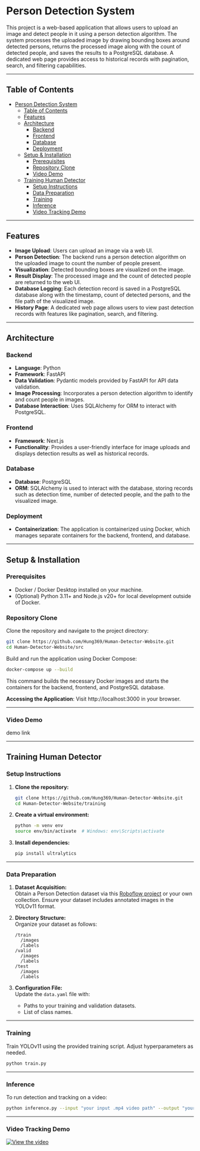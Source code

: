 # Person Detection System

This project is a web-based application that allows users to upload an image and detect people in it using a person detection algorithm. The system processes the uploaded image by drawing bounding boxes around detected persons, returns the processed image along with the count of detected people, and saves the results to a PostgreSQL database. A dedicated web page provides access to historical records with pagination, search, and filtering capabilities.

---

## Table of Contents

- [Person Detection System](#person-detection-system)
  - [Table of Contents](#table-of-contents)
  - [Features](#features)
  - [Architecture](#architecture)
    - [Backend](#backend)
    - [Frontend](#frontend)
    - [Database](#database)
    - [Deployment](#deployment)
  - [Setup \& Installation](#setup--installation)
    - [Prerequisites](#prerequisites)
    - [Repository Clone](#repository-clone)
    - [Video Demo](#video-demo)
  - [Training Human Detector](#training-human-detector)
    - [Setup Instructions](#setup-instructions)
    - [Data Preparation](#data-preparation)
    - [Training](#training)
    - [Inference](#inference)
    - [Video Tracking Demo](#video-tracking-demo)

---

## Features

- **Image Upload**: Users can upload an image via a web UI.
- **Person Detection**: The backend runs a person detection algorithm on the uploaded image to count the number of people present.
- **Visualization**: Detected bounding boxes are visualized on the image.
- **Result Display**: The processed image and the count of detected people are returned to the web UI.
- **Database Logging**: Each detection record is saved in a PostgreSQL database along with the timestamp, count of detected persons, and the file path of the visualized image.
- **History Page**: A dedicated web page allows users to view past detection records with features like pagination, search, and filtering.

---

## Architecture

### Backend

- **Language**: Python
- **Framework**: FastAPI
- **Data Validation**: Pydantic models provided by FastAPI for API data validation.
- **Image Processing**: Incorporates a person detection algorithm to identify and count people in images.
- **Database Interaction**: Uses SQLAlchemy for ORM to interact with PostgreSQL.

### Frontend

- **Framework**: Next.js
- **Functionality**: Provides a user-friendly interface for image uploads and displays detection results as well as historical records.

### Database

- **Database**: PostgreSQL
- **ORM**: SQLAlchemy is used to interact with the database, storing records such as detection time, number of detected people, and the path to the visualized image.

### Deployment

- **Containerization**: The application is containerized using Docker, which manages separate containers for the backend, frontend, and database.

---

## Setup & Installation

### Prerequisites

- Docker / Docker Desktop installed on your machine.
- (Optional) Python 3.11+ and Node.js v20+ for local development outside of Docker.

### Repository Clone

Clone the repository and navigate to the project directory:

```bash
git clone https://github.com/Hung369/Human-Detector-Website.git
cd Human-Detector-Website/src
```
Build and run the application using Docker Compose:

```bash
docker-compose up --build
```

This command builds the necessary Docker images and starts the containers for the backend, frontend, and PostgreSQL database.

**Accessing the Application**: Visit http://localhost:3000 in your browser.

---
### Video Demo

demo link

---

## Training Human Detector

### Setup Instructions

1. **Clone the repository:**

    ```bash
    git clone https://github.com/Hung369/Human-Detector-Website.git
    cd Human-Detector-Website/training
    ```

2. **Create a virtual environment:**

    ```bash
    python -m venv env
    source env/bin/activate  # Windows: env\Scripts\activate
    ```

3. **Install dependencies:**

    ```bash
    pip install ultralytics
    ```

---

### Data Preparation

1. **Dataset Acquisition:**  
   Obtain a Person Detection dataset via this [Roboflow project](https://universe.roboflow.com/titulacin/person-detection-9a6mk) or your own collection. Ensure your dataset includes annotated images in the YOLOv11 format.

2. **Directory Structure:**  
   Organize your dataset as follows:

    ```
    /train
      /images
      /labels
    /valid
      /images
      /labels
    /test
      /images
      /labels
    ```

3. **Configuration File:**  
   Update the `data.yaml` file with:
   - Paths to your training and validation datasets.
   - List of class names.

---

### Training

Train YOLOv11 using the provided training script. Adjust hyperparameters as needed.

```bash
python train.py
```
---

### Inference

To run detection and tracking on a video:
```bash
python inference.py --input "your input .mp4 video path" --output "your output .mp4 video path" --weights "./runs/detect/train/weights/best.pt" --tracker "botsort.yaml"
```
---

### Video Tracking Demo

[![View the video](https://via.placeholder.com/640x480.png?text=Click+to+view)](https://drive.google.com/file/d/1Wrng3WveRiYwx1IfuDTlkSA3L3L4Cwmv/preview)